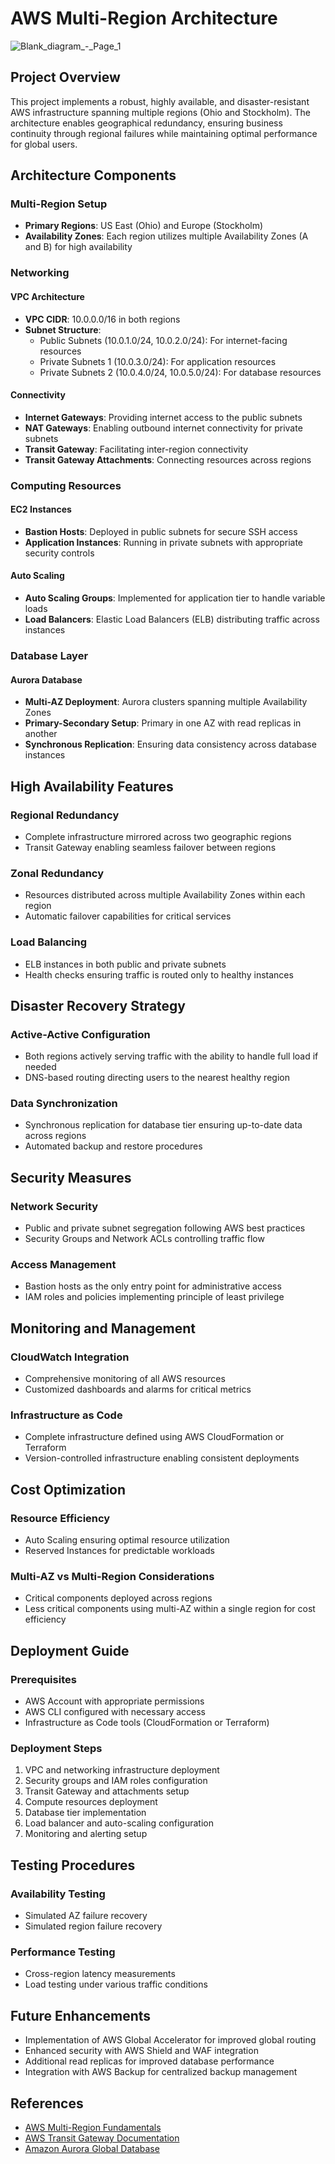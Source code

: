 
# AWS Multi-Region Architecture
![Blank_diagram_-_Page_1](https://github.com/user-attachments/assets/b3f4b0a1-911b-41db-9442-8cdbae30fcd6)

## Project Overview

This project implements a robust, highly available, and disaster-resistant AWS infrastructure spanning multiple regions (Ohio and Stockholm). The architecture enables geographical redundancy, ensuring business continuity through regional failures while maintaining optimal performance for global users.

## Architecture Components

### Multi-Region Setup
- **Primary Regions**: US East (Ohio) and Europe (Stockholm)
- **Availability Zones**: Each region utilizes multiple Availability Zones (A and B) for high availability

### Networking

#### VPC Architecture
- **VPC CIDR**: 10.0.0.0/16 in both regions
- **Subnet Structure**:
  - Public Subnets (10.0.1.0/24, 10.0.2.0/24): For internet-facing resources
  - Private Subnets 1 (10.0.3.0/24): For application resources
  - Private Subnets 2 (10.0.4.0/24, 10.0.5.0/24): For database resources

#### Connectivity
- **Internet Gateways**: Providing internet access to the public subnets
- **NAT Gateways**: Enabling outbound internet connectivity for private subnets
- **Transit Gateway**: Facilitating inter-region connectivity
- **Transit Gateway Attachments**: Connecting resources across regions

### Computing Resources

#### EC2 Instances
- **Bastion Hosts**: Deployed in public subnets for secure SSH access
- **Application Instances**: Running in private subnets with appropriate security controls

#### Auto Scaling
- **Auto Scaling Groups**: Implemented for application tier to handle variable loads
- **Load Balancers**: Elastic Load Balancers (ELB) distributing traffic across instances

### Database Layer

#### Aurora Database
- **Multi-AZ Deployment**: Aurora clusters spanning multiple Availability Zones
- **Primary-Secondary Setup**: Primary in one AZ with read replicas in another
- **Synchronous Replication**: Ensuring data consistency across database instances

## High Availability Features

### Regional Redundancy
- Complete infrastructure mirrored across two geographic regions
- Transit Gateway enabling seamless failover between regions

### Zonal Redundancy
- Resources distributed across multiple Availability Zones within each region
- Automatic failover capabilities for critical services

### Load Balancing
- ELB instances in both public and private subnets
- Health checks ensuring traffic is routed only to healthy instances

## Disaster Recovery Strategy

### Active-Active Configuration
- Both regions actively serving traffic with the ability to handle full load if needed
- DNS-based routing directing users to the nearest healthy region

### Data Synchronization
- Synchronous replication for database tier ensuring up-to-date data across regions
- Automated backup and restore procedures

## Security Measures

### Network Security
- Public and private subnet segregation following AWS best practices
- Security Groups and Network ACLs controlling traffic flow

### Access Management
- Bastion hosts as the only entry point for administrative access
- IAM roles and policies implementing principle of least privilege

## Monitoring and Management

### CloudWatch Integration
- Comprehensive monitoring of all AWS resources
- Customized dashboards and alarms for critical metrics

### Infrastructure as Code
- Complete infrastructure defined using AWS CloudFormation or Terraform
- Version-controlled infrastructure enabling consistent deployments

## Cost Optimization

### Resource Efficiency
- Auto Scaling ensuring optimal resource utilization
- Reserved Instances for predictable workloads

### Multi-AZ vs Multi-Region Considerations
- Critical components deployed across regions
- Less critical components using multi-AZ within a single region for cost efficiency

## Deployment Guide

### Prerequisites
- AWS Account with appropriate permissions
- AWS CLI configured with necessary access
- Infrastructure as Code tools (CloudFormation or Terraform)

### Deployment Steps
1. VPC and networking infrastructure deployment
2. Security groups and IAM roles configuration
3. Transit Gateway and attachments setup
4. Compute resources deployment
5. Database tier implementation
6. Load balancer and auto-scaling configuration
7. Monitoring and alerting setup

## Testing Procedures

### Availability Testing
- Simulated AZ failure recovery
- Simulated region failure recovery

### Performance Testing
- Cross-region latency measurements
- Load testing under various traffic conditions

## Future Enhancements

- Implementation of AWS Global Accelerator for improved global routing
- Enhanced security with AWS Shield and WAF integration
- Additional read replicas for improved database performance
- Integration with AWS Backup for centralized backup management

## References

- [AWS Multi-Region Fundamentals](https://aws.amazon.com/solutions/implementations/multi-region-fundamentals/)
- [AWS Transit Gateway Documentation](https://docs.aws.amazon.com/vpc/latest/tgw/what-is-transit-gateway.html)
- [Amazon Aurora Global Database](https://aws.amazon.com/rds/aurora/global-database/)
